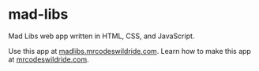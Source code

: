 # mad-libs

Mad Libs web app written in HTML, CSS, and JavaScript.

Use this app at [madlibs.mrcodeswildride.com](https://madlibs.mrcodeswildride.com/).
Learn how to make this app at [mrcodeswildride.com](https://www.mrcodeswildride.com/).